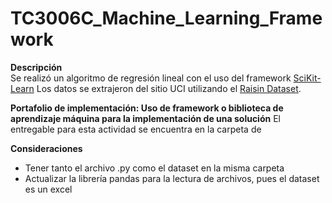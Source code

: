 # TC3006C_Machine_Learning_Framework

**Descripción**  
Se realizó un algoritmo de regresión lineal con el uso del framework [SciKit-Learn](https://scikit-learn.org/stable/index.html)
Los datos se extrajeron del sitio UCI utilizando el [Raisin Dataset](https://archive.ics.uci.edu/ml/datasets/Raisin+Dataset).

**Portafolio de implementación: Uso de framework o biblioteca de aprendizaje máquina para la implementación de una solución**
El entregable para esta actividad se encuentra en la carpeta de

**Consideraciones**
* Tener tanto el archivo .py como el dataset en la misma carpeta
* Actualizar la librería pandas para la lectura de archivos, pues el dataset es un excel
